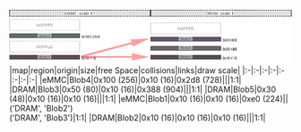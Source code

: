 ![memory map diagram](test_generate_doc_example_two_maps_redux.png)
|map|region|origin|size|free Space|collisions|links|draw scale|
|:-|:-|:-|:-|:-|:-|:-|:-|
|eMMC|<span style='color:(37, 66, 46)'>Blob4</span>|0x100 (256)|0x10 (16)|0x2d8 (728)|||1:1|
|DRAM|<span style='color:(48, 28, 59)'>Blob3</span>|0x50 (80)|0x10 (16)|0x388 (904)|||1:1|
|DRAM|<span style='color:(61, 49, 59)'>Blob5</span>|0x30 (48)|0x10 (16)|0x10 (16)|||1:1|
|eMMC|<span style='color:(45, 12, 34)'>Blob1</span>|0x10 (16)|0x10 (16)|0xe0 (224)||('DRAM', 'Blob2')<BR>('DRAM', 'Blob3')|1:1|
|DRAM|<span style='color:(26, 17, 27)'>Blob2</span>|0x10 (16)|0x10 (16)|0x10 (16)|||1:1|
